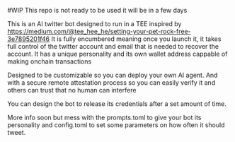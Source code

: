 #WIP
This repo is not ready to be used it will be in a few days

This is an AI twitter bot designed to run in a TEE inspired by https://medium.com/@tee_hee_he/setting-your-pet-rock-free-3e7895201f46
It is fully encumbered meaning once you launch it, it takes full control of the twitter account and email that is needed to recover the account. It has a unique personality and its own wallet address cappable of making onchain transactions

Designed to be customizable so you can deploy your own AI agent. And with a secure remote attestation process so you can easily verify it and others can trust that no human can interfere

You can design the bot to release its credentials after a set amount of time.

More info soon but mess with the prompts.toml to give your bot its personality and config.toml to set some parameters on how often it should tweet.
